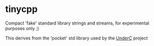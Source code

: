tinycpp
=======

Compact 'fake' standard library strings and streams, for experimental purposes only ;)

This derives from the 'pocket' std library used by the
[UnderC](https://github.com/stevedonovan/UnderC) project

